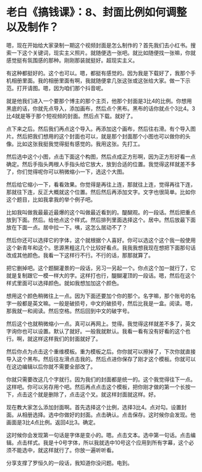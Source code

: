 # 老白《搞钱课》：8、封面比例如何调整以及制作？

嗯，现在开始给大家录制一期这个视频封面是怎么制作的？首先我们去小红书。搜索一下这个关键词，现实主义照片。就随便选一张吧。就比如随便找一张嘛，你就感觉挺有氛围感的那种。刚刚那装就挺好。超现实主义。

有这种都挺好的。这个也可以。嗯，都挺有感觉的。因为我是下载好了，我那个手机相册里面。我的相册里面有啊，我就随便拿几张这张或这张给大家。做一下示范。打开请图。嗯，因为咱们那个抖音呢。

就是他我们进入一个要那个博主的那个主页，他那个封面是3比4的比例。你想用黑底的话，你就先点导入，添加画布，然后点个黑布。黑布的话你就点个3比4。3比4就是等于那个短视频的封面。然后点下载。就好了。

点下来之后。然后我们再点这个导入。再添加这个画布，然后往右滑。有个导入图片。然后把我们想用的这个封面也可以，就是那个封面那个小图也可以做你的头像。比如这张我挺我觉得挺有感觉的。我用这张。先打工。

然后选中这个小图，点击下面这个构图，然后点成正方形啊，因为正方形好看一点确定。然后手指头两根人手指头给它放大，放到合适的位置。我觉得这样就差不多了，你们觉得呢你可以稍微缩小一下，选这个大图。

然后给它缩小一下，看看效果。你觉得是再往上连，那就往上连，觉得再往下连，那就往下连，反正大概就这个位置。然后然后再添加文字。文字也很简单。比如你这个题目，比如我拿我的举个例子吧。

比如我叫做我最最近最爆的这个叫做最近看到的。醍醐观。的一段话。然后把重点放到下面。然后。给他点这个样式。然后排列里面选择这个。居中。然后放最下面放在下面一点。居中拉一下。咦，这怎么居动不了？

然后你还可以选择它的字体，这个就根据个人喜好。你可以选这个这个我一般使用这个新青年和这个。思源黑粗这几个比较好看点。我我我想我现在想把下面那句话改成其他颜色。我看一下这样行不行。不行的话，那那就算了。

把它删掉吧。这个题醐灌景的一段话，另习一另起一个。你点这个加一就行了，它就是复制跟它一模一样大的字。这样打也行，醍醐灌顶的一段话。嗯，然后在这个样式里面可以选择颜色。就如我想加加这个颜色。

想用这个颜色稍微往上一点。因为下面还要加个你的那个。名字嘛，那个账号的名字一般都是英文嘛。一般是破损号，中文的破损号，然后比我是一盒。阅读。嗯，那我就一和阅读。然后空格。然后回到中文的破字号。

然后这个也就稍微缩小一点。真可以再网上。觉得。我觉得这样就差不多了，英文字询你也可以设置。默认了就好。一般我就默认。我看一看有没有好看的这个也行。啊，就这样这样我们的封面就好了。

然后你点为点击这个重维模板。重为模板之后。你你就可以擦掉了，下次你就直接导入这个黑布。然后往左滑点击我的。然后点进你保存了刚才这个模板。你就可以在这边编辑以后你就不需要全部改了。

你就只需要改这几个字就行。因为我们的封面都是统一的。这个我觉得往下一点。这样吧。你可以另存用个吧。然后再点点击这个模板，把你刚才做的第一个长按一下，点击这个就是删除了，点击这个叉。就这样封面就这样。好。

现在教大家怎么添加封面啊。首先选择这个比例，选择3比4。点对勾。设置封面。从相册选择。选中你做好的封面。点击确认。点击保存。这时候你会发现。他画面是3比4点比例。返回4比3。确定。

这时候你会发现第一句话是字体是变小的。嗯。点击文本。选中第一句话。点击编辑。点击样式。我是十0号字体，所以我就选中10号这个应用到所有字幕，这个必须不能选中，就这样就行了。你放一遍听听看。

分享支撑了罗恒久的一段话，我知道你没问题。电到。